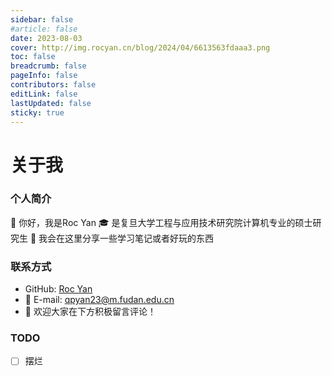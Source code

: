 ```yaml
---
sidebar: false
#article: false
date: 2023-08-03
cover: http://img.rocyan.cn/blog/2024/04/6613563fdaaa3.png
toc: false
breadcrumb: false
pageInfo: false
contributors: false
editLink: false
lastUpdated: false
sticky: true
---
```

# 关于我

### 个人简介
:wave: 你好，我是Roc Yan
:mortar_board: 是复旦大学工程与应用技术研究院计算机专业的硕士研究生
:scroll: 我会在这里分享一些学习笔记或者好玩的东西

<!-- more -->

### 联系方式
- <FontIcon icon="github" size="24"/> GitHub: [Roc Yan](https://github.com/RocYan98)
- :email: E-mail: [qpyan23@m.fudan.edu.cn](mailto:qpyan23@m.fudan.edu.cn)
- :memo: 欢迎大家在下方积极留言评论！

### TODO
- [ ] 摆烂